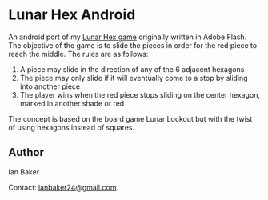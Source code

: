 # Lunar Hex Android

An android port of my [Lunar Hex game](http://shake-n-baker.github.io/game-lunar-hex.html) originally written in Adobe Flash. The objective of the game is to slide the pieces in order for the red piece to reach the middle. The rules are as follows:

1. A piece may slide in the direction of any of the 6 adjacent hexagons
2. The piece may only slide if it will eventually come to a stop by sliding into another piece
3. The player wins when the red piece stops sliding on the center hexagon, marked in another shade or red

The concept is based on the board game Lunar Lockout but with the twist of using hexagons instead of squares.

## Author

Ian Baker

Contact: <ianbaker24@gmail.com>.